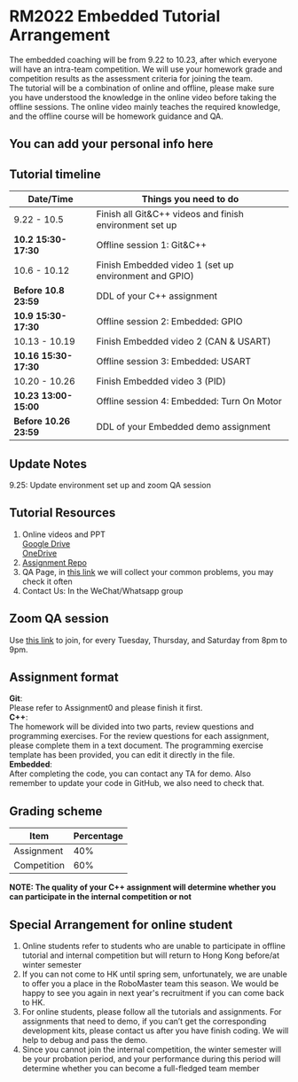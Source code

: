 # RM2022 Embedded Tutorial Arrangement
The embedded coaching will be from 9.22 to 10.23, after which everyone will have an intra-team competition. We will use your homework grade and competition results as the assessment criteria for joining the team.   
The tutorial will be a combination of online and offline, please make sure you have understood the knowledge in the online video before taking the offline sessions. The online video mainly teaches the required knowledge, and the offline course will be homework guidance and QA.

## You can add your personal info here

## Tutorial timeline
|  Date/Time         | Things you need to do  |
|  ----  | ----  |
|9.22 - 10.5         | Finish all Git&C++ videos and finish environment set up |
|**10.2 15:30-17:30**    | Offline session 1: Git&C++ |
|10.6 - 10.12        | Finish Embedded video 1 (set up environment and GPIO) |
|**Before 10.8 23:59**| DDL of your C++ assignment |
|**10.9 15:30-17:30**    | Offline session 2: Embedded: GPIO |
|10.13 - 10.19       | Finish Embedded video 2 (CAN & USART) |
|**10.16 15:30-17:30**   | Offline session 3: Embedded: USART |
|10.20 - 10.26       | Finish Embedded video 3 (PID) |
|**10.23 13:00-15:00**   | Offline session 4: Embedded: Turn On Motor |
|**Before 10.26 23:59**  | DDL of your Embedded demo assignment |   

## Update Notes
9.25: Update environment set up and zoom QA session

## Tutorial Resources
1. Online videos and PPT  
    [Google Drive](https://drive.google.com/drive/folders/1lGf8AZShQ3wCznJ_vuuH737vT_mro6HN?usp=sharing)    
    [OneDrive](https://hkustconnect-my.sharepoint.com/:f:/g/personal/ychengbt_connect_ust_hk/EhzVJ9SPxy1JgIA3J0LtiLABZoklW33EWMaTbPl4m6Jv4w?e=p1fw4j)  
2. [Assignment Repo](https://github.com/hkustenterprize/RM2022-Embedded-Tutorial-Assignments)
3. QA Page, in [this link](https://docs.google.com/document/d/1FTec5ciY7HCyUEiDUB_Cz2C6FzZvv20FzVZddaGbaN4/edit?usp=drivesdk) we will collect your common problems, you may check it often
4. Contact Us: In the WeChat/Whatsapp group

## Zoom QA session
Use [this link](https://hkust.zoom.com.cn/j/5741479064) to join, for every Tuesday, Thursday, and Saturday from 8pm to 9pm.

## Assignment format
**Git**:  
Please refer to Assignment0 and please finish it first.  
**C++**:  
The homework will be divided into two parts, review questions and programming exercises. For the review questions for each assignment, please complete them in a text document. The programming exercise template has been provided, you can edit it directly in the file.  
**Embedded**:  
After completing the code, you can contact any TA for demo. Also remember to update your code in GitHub, we also need to check that.  

## Grading scheme  
|    Item     |  Percentage  |
|  ----  | ----  |
|  Assignment   | 40%  |
|  Competition  | 60%  |

**NOTE: The quality of your C++ assignment will determine whether you can participate in the internal competition or not**

## Special Arrangement for online student
1. Online students refer to students who are unable to participate in offline tutorial and internal competition but will return to Hong Kong before/at winter semester
2. If you can not come to HK until spring sem, unfortunately, we are unable to offer you a place in the RoboMaster team this season. We would be happy to see you again in next year's recruitment if you can come back to HK.
3. For online students, please follow all the tutorials and assignments. For assignments that need to demo, if you can’t get the corresponding development kits, please contact us after you have finish coding. We will help to debug and pass the demo.
4. Since you cannot join the internal competition, the winter semester will be your probation period, and your performance during this period will determine whether you can become a full-fledged team member

